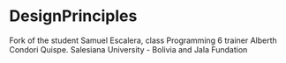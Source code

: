 # DesignPrinciples
Fork of the student Samuel Escalera, class Programming 6 trainer Alberth Condori Quispe. Salesiana University - Bolivia and Jala Fundation
